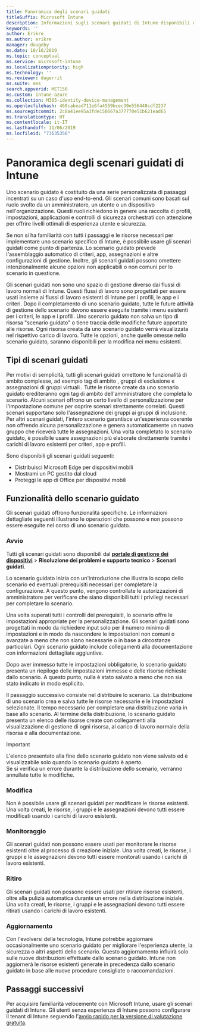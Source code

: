 ```yaml
---
title: Panoramica degli scenari guidati
titleSuffix: Microsoft Intune
description: Informazioni sugli scenari guidati di Intune disponibili nel portale di gestione dei dispositivi per Microsoft 365.
keywords: ''
author: Erikre
ms.author: erikre
manager: dougeby
ms.date: 10/16/2019
ms.topic: conceptual
ms.service: microsoft-intune
ms.localizationpriority: high
ms.technology: ''
ms.reviewer: dagerrit
ms.suite: ems
search.appverid: MET150
ms.custom: intune-azure
ms.collection: M365-identity-device-management
ms.openlocfilehash: 460cabead711e6fa4559bcec39e556448cdf2237
ms.sourcegitcommit: 2c8a41ee95a3fde150667a377770e51b621ead65
ms.translationtype: HT
ms.contentlocale: it-IT
ms.lasthandoff: 11/06/2019
ms.locfileid: "73635356"
---
```

# <a name="intune-guided-scenarios-overview"></a>Panoramica degli scenari guidati di Intune 

Uno scenario guidato è costituito da una serie personalizzata di passaggi incentrati su un caso d'uso end-to-end. Gli scenari comuni sono basati sul ruolo svolto da un amministratore, un utente o un dispositivo nell'organizzazione. Questi ruoli richiedono in genere una raccolta di profili, impostazioni, applicazioni e controlli di sicurezza orchestrati con attenzione per offrire livelli ottimali di esperienza utente e sicurezza.    

Se non si ha familiarità con tutti i passaggi e le risorse necessari per implementare uno scenario specifico di Intune, è possibile usare gli scenari guidati come punto di partenza. Lo scenario guidato prevede l'assemblaggio automatico di criteri, app, assegnazioni e altre configurazioni di gestione. Inoltre, gli scenari guidati possono omettere intenzionalmente alcune opzioni non applicabili o non comuni per lo scenario in questione. 

Gli scenari guidati non sono uno spazio di gestione diverso dai flussi di lavoro normali di Intune. Questi flussi di lavoro sono progettati per essere usati insieme ai flussi di lavoro esistenti di Intune per i profili, le app e i criteri. Dopo il completamento di uno scenario guidato, tutte le future attività di gestione dello scenario devono essere eseguite tramite i menu esistenti per i criteri, le app e i profili. Uno scenario guidato non salva un tipo di risorsa "scenario guidato" o tiene traccia delle modifiche future apportate alle risorse. Ogni risorsa creata da uno scenario guidato verrà visualizzata nel rispettivo carico di lavoro. Tutte le opzioni, anche quelle omesse nello scenario guidato, saranno disponibili per la modifica nei menu esistenti.  

## <a name="types-of-guided-scenarios"></a>Tipi di scenari guidati 

Per motivi di semplicità, tutti gli scenari guidati omettono le funzionalità di ambito complesse, ad esempio tag di ambito <link>, gruppi di esclusione e assegnazioni di gruppi virtuali <link>. Tutte le risorse create da uno scenario guidato erediteranno ogni tag di ambito dell'amministratore che completa lo scenario. Alcuni scenari offrono un certo livello di personalizzazione per l'impostazione comune per coprire scenari strettamente correlati. Questi scenari supportano solo l'assegnazione dei gruppi ai gruppi di inclusione. Per altri scenari guidati, l'intero scenario garantisce un'esperienza coerente non offrendo alcuna personalizzazione e genera automaticamente un nuovo gruppo che riceverà tutte le assegnazioni. Una volta completato lo scenario guidato, è possibile usare assegnazioni più elaborate direttamente tramite i carichi di lavoro esistenti per criteri, app e profili.  

Sono disponibili gli scenari guidati seguenti: 
- Distribuisci Microsoft Edge per dispositivi mobili 
- Mostrami un PC gestito dal cloud
- Proteggi le app di Office per dispositivi mobili 

## <a name="guided-scenario-functionality"></a>Funzionalità dello scenario guidato 

Gli scenari guidati offrono funzionalità specifiche. Le informazioni dettagliate seguenti illustrano le operazioni che possono e non possono essere eseguite nel corso di uno scenario guidato.

### <a name="launching"></a>Avvio  

Tutti gli scenari guidati sono disponibili dal **[portale di gestione dei dispositivi](https://devicemanagement.microsoft.com)**  > **Risoluzione dei problemi e supporto tecnico** > **Scenari guidati**. 

Lo scenario guidato inizia con un'introduzione che illustra lo scopo dello scenario ed eventuali prerequisiti necessari per completare la configurazione. A questo punto, vengono controllate le autorizzazioni di amministratore per verificare che siano disponibili tutti i privilegi necessari per completare lo scenario.  

Una volta superati tutti i controlli dei prerequisiti, lo scenario offre le impostazioni appropriate per la personalizzazione. Gli scenari guidati sono progettati in modo da richiedere input solo per il numero minimo di impostazioni e in modo da nascondere le impostazioni non comuni o avanzate a meno che non siano necessarie o in base a circostanze particolari. Ogni scenario guidato include collegamenti alla documentazione con informazioni dettagliate aggiuntive. 

Dopo aver immesso tutte le impostazioni obbligatorie, lo scenario guidato presenta un riepilogo delle impostazioni immesse e delle risorse richieste dallo scenario. A questo punto, nulla è stato salvato a meno che non sia stato indicato in modo esplicito.

Il passaggio successivo consiste nel distribuire lo scenario. La distribuzione di uno scenario crea e salva tutte le risorse necessarie e le impostazioni selezionate. Il tempo necessario per completare una distribuzione varia in base allo scenario. Al termine della distribuzione, lo scenario guidato presenta un elenco delle risorse create con collegamenti alla visualizzazione di gestione di ogni risorsa, al carico di lavoro normale della risorsa e alla documentazione. 

> [!IMPORTANT]
> L'elenco presentato alla fine dello scenario guidato non viene salvato ed è visualizzabile solo quando lo scenario guidato è aperto.  
Se si verifica un errore durante la distribuzione dello scenario, verranno annullate tutte le modifiche. 

### <a name="editing"></a>Modifica 

Non è possibile usare gli scenari guidati per modificare le risorse esistenti. Una volta creati, le risorse, i gruppi e le assegnazioni devono tutti essere modificati usando i carichi di lavoro esistenti.

### <a name="monitoring"></a>Monitoraggio 

Gli scenari guidati non possono essere usati per monitorare le risorse esistenti oltre al processo di creazione iniziale. Una volta creati, le risorse, i gruppi e le assegnazioni devono tutti essere monitorati usando i carichi di lavoro esistenti. 

### <a name="retiring"></a>Ritiro 

Gli scenari guidati non possono essere usati per ritirare risorse esistenti, oltre alla pulizia automatica durante un errore nella distribuzione iniziale. Una volta creati, le risorse, i gruppi e le assegnazioni devono tutti essere ritirati usando i carichi di lavoro esistenti. 

### <a name="updating"></a>Aggiornamento

Con l'evolversi della tecnologia, Intune potrebbe aggiornare occasionalmente uno scenario guidato per migliorare l'esperienza utente, la sicurezza o altri aspetti dello scenario. Questo aggiornamento influirà solo sulle nuove distribuzioni effettuate dallo scenario guidato. Intune non aggiornerà le risorse esistenti generate in precedenza dallo scenario guidato in base alle nuove procedure consigliate o raccomandazioni.  

## <a name="next-steps"></a>Passaggi successivi

Per acquisire familiarità velocemente con Microsoft Intune, usare gli scenari guidati di Intune. Gli utenti senza esperienza di Intune possono configurare il tenant di Intune seguendo l'[avvio rapido per la versione di valutazione gratuita](free-trial-sign-up.md).

